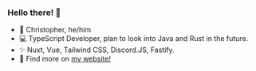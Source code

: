 ### Hello there! 👋

- 🎩 Christopher, he/him
- 💻 TypeScript Developer, plan to look into Java and Rust in the future.
- ✨ Nuxt, Vue, Tailwind CSS, Discord.JS, Fastify.
- 🧭 Find more on [my website!](https://ggsky.one/)
